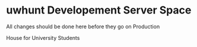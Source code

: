 uwhunt Developement Server Space
======

All changes should be done here before they go 
on Production


House for University Students
